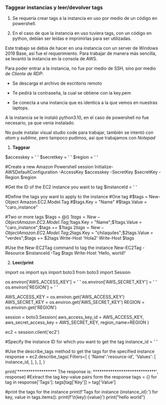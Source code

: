 ### Taggear instancias y leer/devolver tags

1. Se requería crear tags a la instancia en uso por medio de un código en powershell.

2. En el caso de que la instancia en uso tuviera tags, con un código en python, debían ser leídas e imprimirlas para ser utilizadas.

Este trabajo se debía de hacer en una instancia con un server de Windows 2019 Base, así fue el requerimiento. Para trabajar de manera más sencilla, se levantó la instancia en la consola de AWS.

Para poder entrar a la instancia, no fue por medio de SSH, sino por medio de *Cliente de RDP*:

- Se descarga el archivo de escritorio remoto

- Te pedirá la contraseña, la cual se obtiene con la key.pem

- Se conecta a una instancia que es identica a la que vemos en nuestras laptops.

A la instancia se le instaló python3.10, en el caso de powershell no fue necesario, ya que venía instalado.

No pude instalar visual studio code para trabajar, también se intentó con *atom* y *sublime*, pero tampoco pudimos, así que trabajamos con *Notepad*

1. **Taggear**

$accesskey = ' '
$secretkey = ' '
$region = ' ' 

#Create a new Amazon Powershell session
Initialize-AWSDefaultConfiguration -AccessKey $accesskey -SecretKey $secretKey -Region $region

#Get the ID of the EC2 instance you want to tag
$instanceId = ' '

#Define the tags yoy want to apply to the instance
#One tag
#$tags = New-Object Amazon.EC2.Model.Tag
#$tags.Key = "Name"
#$tags.Value = "caro_instance"

#Two or more tags
$tags = @()
$1tags=New-Object Amazon.EC2.Model.Tag;$1tags.Key = "Name";$1tags.Value = "caro_instance";$tags += $1tags
$2tags=New-Object Amazon.EC2.Model.Tag;$2tags.Key = "chilaquiles";$2tags.Value = "verdes";$tags += $2tags
Write-Host 'Hola2'
Write-Host $tags

#Use the New-EC2Tag command to tag the instance
New-EC2Tag -Resource $instanceId -Tag $tags
Write-Host 'Hello, world!'

2. **Leer/print**

import os
import sys 
import boto3
from boto3 import Session

os.environ['AWS_ACCESS_KEY'] = ' '
os.environ['AWS_SECRET_KEY'] = ' '
os.environ['REGION'] = ' '

AWS_ACCESS_KEY = os.environ.get('AWS_ACCESS_KEY')
AWS_SECRET_KEY = os.environ.get('AWS_SECRET_KEY')
REGION = os.environ.get('REGION')

session = boto3.Session(
    aws_access_key_id = AWS_ACCESS_KEY,
    aws_secret_access_key = AWS_SECRET_KEY,
    region_name=REGION
)

ec2 = session.client('ec2')

#Specify the instance ID for which you want to get the tag
instance_id = ' '

#Use the describe_tags method to get the tags for the specified instance
response = ec2.describe_tags(
    Filters=[
        {
            'Name':'resource-id',
            'Values': [
                instance_id,
            ],
        },
    ],
)

print('****************** The response is: *****************************', response)
#Extract the tag key-value pairs form the response
tags = {}
for tag in response['Tags']:
    tags[tag['Key']] = tag['Value']

#print the tags for the instance
print(f'Tags for instance {instance_id}:')
for key, value in tags.items():
    print(f'\t{key}:{value}')
print("hello world")